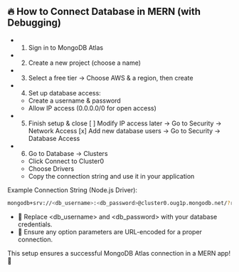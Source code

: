 
## 🔥 How to Connect Database in MERN (with Debugging)
- 1. Sign in to MongoDB Atlas
- 2. Create a new project (choose a name)
- 3. Select a free tier → Choose AWS & a region, then create
- 4. Set up database access:
    - Create a username & password
    - Allow IP access (0.0.0.0/0 for open access)
- 5. Finish setup & close
[ ] Modify IP access later → Go to Security → Network Access
[x] Add new database users → Go to Security → Database Access

- 6. Go to Database → Clusters
    - Click Connect to Cluster0
    - Choose Drivers
    - Copy the connection string and use it in your application

Example Connection String (Node.js Driver):
```bash
mongodb+srv://<db_username>:<db_password>@cluster0.oug1p.mongodb.net/?retryWrites=true&w=majority&appName=Cluster0
```

  - 📌 Replace <db_username> and <db_password> with your database credentials.
  - 📌 Ensure any option parameters are URL-encoded for a proper connection.

This setup ensures a successful MongoDB Atlas connection in a MERN app! 🚀